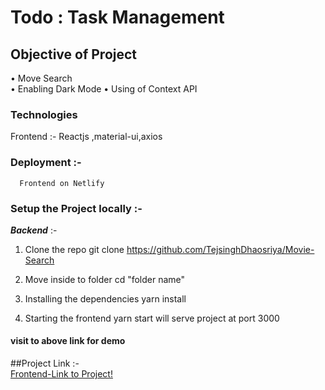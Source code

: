
# Todo : Task Management

## Objective of Project 

• Move Search  <br/>
• Enabling Dark Mode
• Using of Context API

### Technologies
Frontend :- Reactjs ,material-ui,axios

### Deployment :-
      Frontend on Netlify

### Setup the Project locally :- <br/>
  ***Backend*** :-
   1. Clone the repo
         git clone https://github.com/TejsinghDhaosriya/Movie-Search
  
  2. Move inside to folder
       cd "folder name"
  2. Installing the dependencies 
       yarn install
  3.  Starting the frontend
       yarn start
       will serve project at port 3000
       

#### visit to above link for demo




##Project Link :-<br/>
    [Frontend-Link to Project!](https://tej-movie-search.netlify.app)<br/>
    
